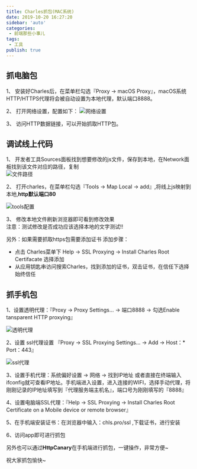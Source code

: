 ```yaml
--- 
title: Charles抓包(MAC系统)
date: 2019-10-20 16:27:20
sidebar: 'auto'
categories: 
 - 前端那些小事儿
tags: 
 - 工具
publish: true
---
```

## 抓电脑包

1、 安装好Charles后，在菜单栏勾选『Proxy -> macOS Proxy』，macOS系统HTTP/HTTPS代理将会被自动设置为本地代理，默认端口8888。

2、 打开网络设置，配置如下：
![网络设置](https://tva1.sinaimg.cn/large/006y8mN6ly1g7u8yaasjwj30l00hqaei.jpg)

3、 访问HTTP数据链接，可以开始抓取HTTP包。

## 调试线上代码

1、 开发者工具Sources面板找到想要修改的js文件，保存到本地，在Network面板找到该文件对应的路径，复制  
![文件路径](https://tva1.sinaimg.cn/large/006y8mN6ly1g7u93nwcn0j30hw04paai.jpg)

2、 打开charles，在菜单栏勾选『Tools -> Map Local -> add』,将线上js映射到本地,**http默认端口80**

![tools配置](https://tva1.sinaimg.cn/large/006y8mN6ly1g7u9caog3gj30qe0nsq5b.jpg)

3、 修改本地文件刷新浏览器即可看到修改效果  
注意：测试修改是否成功应该选择本地的文字测试!!

另外：如果需要抓取https包需要添加证书
添加步骤：

- 点击 Charles菜单下 Help -> SSL Proxying -> Install Charles Root Certifacate 选择添加
- 从应用钥匙串访问搜索Charles，找到添加的证书，双击证书，在信任下选择始终信任

## 抓手机包

1、设置透明代理：『Proxy -> Proxy Settings... -> 端口8888 -> 勾选Enable tansparent HTTP proxying』

![透明代理](https://tva1.sinaimg.cn/large/006tNbRwgy1gapfi6hu09j30wu0s4goi.jpg)

2、设置 ssl代理设置 『Proxy ->  SSL Proxying Settings... -> Add -> Host：*  Port：443』

![ssl代理](https://tva1.sinaimg.cn/large/006tNbRwgy1gavaqtfp9jj31ea0u07wh.jpg)

3、设置手机代理：系统偏好设置 -> 网络 -> 找到IP地址  或者直接在终端输入ifconfig就可查看IP地址。手机端进入设置，进入连接的WIFI，选择手动代理，将刚刚记录的IP地址填写到『代理服务端主机名』，端口号为刚刚填写的『8888』

4、设置电脑端SSL代理：『Help -> SSL Proxying -> Install Charles Root Certificate on a Mobile device or remote browser』

5、在手机端安装证书：在浏览器中输入：chls.pro/ssl ,下载证书，进行安装

6、访问app即可进行抓包

另外也可以通过**HttpCanary**在手机端进行抓包，一键操作，非常方便~

祝大家抓包愉快~
